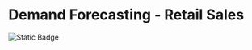 # Demand Forecasting - Retail Sales
![Static Badge](https://img.shields.io/badge/Plotly_Dash_2.18.0-Python_3.13.3-yellow)


